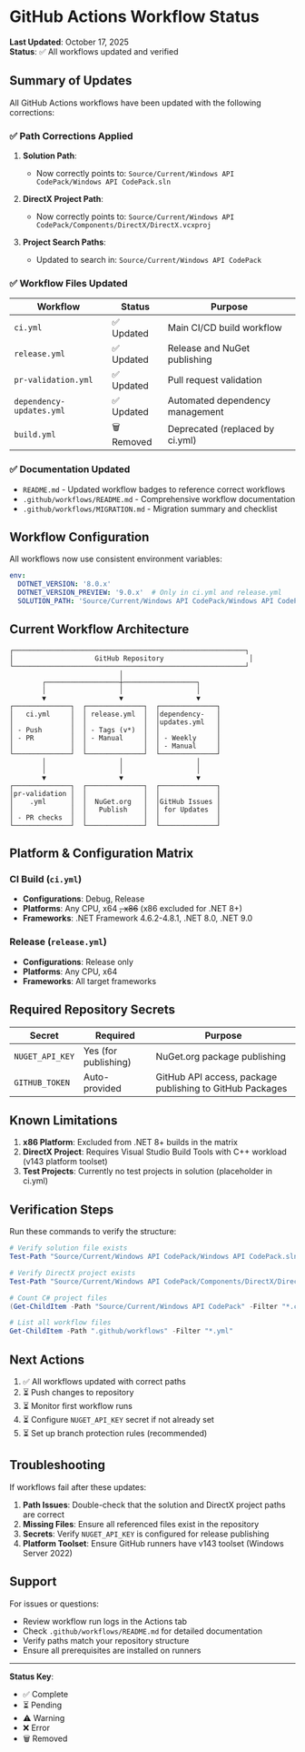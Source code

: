 # GitHub Actions Workflow Status

**Last Updated**: October 17, 2025  
**Status**: ✅ All workflows updated and verified

## Summary of Updates

All GitHub Actions workflows have been updated with the following corrections:

### ✅ Path Corrections Applied

1. **Solution Path**: 
   - Now correctly points to: `Source/Current/Windows API CodePack/Windows API CodePack.sln`
   
2. **DirectX Project Path**: 
   - Now correctly points to: `Source/Current/Windows API CodePack/Components/DirectX/DirectX.vcxproj`

3. **Project Search Paths**: 
   - Updated to search in: `Source/Current/Windows API CodePack`

### ✅ Workflow Files Updated

| Workflow | Status | Purpose |
|----------|--------|---------|
| `ci.yml` | ✅ Updated | Main CI/CD build workflow |
| `release.yml` | ✅ Updated | Release and NuGet publishing |
| `pr-validation.yml` | ✅ Updated | Pull request validation |
| `dependency-updates.yml` | ✅ Updated | Automated dependency management |
| `build.yml` | 🗑️ Removed | Deprecated (replaced by ci.yml) |

### ✅ Documentation Updated

- `README.md` - Updated workflow badges to reference correct workflows
- `.github/workflows/README.md` - Comprehensive workflow documentation
- `.github/workflows/MIGRATION.md` - Migration summary and checklist

## Workflow Configuration

All workflows now use consistent environment variables:

```yaml
env:
  DOTNET_VERSION: '8.0.x'
  DOTNET_VERSION_PREVIEW: '9.0.x'  # Only in ci.yml and release.yml
  SOLUTION_PATH: 'Source/Current/Windows API CodePack/Windows API CodePack.sln'
```

## Current Workflow Architecture

```
┌─────────────────────────────────────────────────────────┐
│                    GitHub Repository                     │
└─────────────────────────────────────────────────────────┘
                           │
        ┌──────────────────┼──────────────────┐
        │                  │                  │
        ▼                  ▼                  ▼
┌──────────────┐  ┌──────────────┐  ┌──────────────┐
│   ci.yml     │  │ release.yml  │  │dependency-   │
│              │  │              │  │updates.yml   │
│ - Push       │  │ - Tags (v*)  │  │              │
│ - PR         │  │ - Manual     │  │ - Weekly     │
│              │  │              │  │ - Manual     │
└──────────────┘  └──────────────┘  └──────────────┘
        │                  │                  │
        │                  │                  │
        ▼                  ▼                  ▼
┌──────────────┐  ┌──────────────┐  ┌──────────────┐
│pr-validation │  │              │  │              │
│    .yml      │  │  NuGet.org   │  │GitHub Issues │
│              │  │   Publish    │  │ for Updates  │
│ - PR checks  │  │              │  │              │
└──────────────┘  └──────────────┘  └──────────────┘
```

## Platform & Configuration Matrix

### CI Build (`ci.yml`)
- **Configurations**: Debug, Release
- **Platforms**: Any CPU, x64 ~~, x86~~ (x86 excluded for .NET 8+)
- **Frameworks**: .NET Framework 4.6.2-4.8.1, .NET 8.0, .NET 9.0

### Release (`release.yml`)
- **Configurations**: Release only
- **Platforms**: Any CPU, x64
- **Frameworks**: All target frameworks

## Required Repository Secrets

| Secret | Required | Purpose |
|--------|----------|---------|
| `NUGET_API_KEY` | Yes (for publishing) | NuGet.org package publishing |
| `GITHUB_TOKEN` | Auto-provided | GitHub API access, package publishing to GitHub Packages |

## Known Limitations

1. **x86 Platform**: Excluded from .NET 8+ builds in the matrix
2. **DirectX Project**: Requires Visual Studio Build Tools with C++ workload (v143 platform toolset)
3. **Test Projects**: Currently no test projects in solution (placeholder in ci.yml)

## Verification Steps

Run these commands to verify the structure:

```powershell
# Verify solution file exists
Test-Path "Source/Current/Windows API CodePack/Windows API CodePack.sln"

# Verify DirectX project exists
Test-Path "Source/Current/Windows API CodePack/Components/DirectX/DirectX.vcxproj"

# Count C# project files
(Get-ChildItem -Path "Source/Current/Windows API CodePack" -Filter "*.csproj" -Recurse).Count

# List all workflow files
Get-ChildItem -Path ".github/workflows" -Filter "*.yml"
```

## Next Actions

1. ✅ All workflows updated with correct paths
2. ⏳ Push changes to repository
3. ⏳ Monitor first workflow runs
4. ⏳ Configure `NUGET_API_KEY` secret if not already set
5. ⏳ Set up branch protection rules (recommended)

## Troubleshooting

If workflows fail after these updates:

1. **Path Issues**: Double-check that the solution and DirectX project paths are correct
2. **Missing Files**: Ensure all referenced files exist in the repository
3. **Secrets**: Verify `NUGET_API_KEY` is configured for release publishing
4. **Platform Toolset**: Ensure GitHub runners have v143 toolset (Windows Server 2022)

## Support

For issues or questions:
- Review workflow run logs in the Actions tab
- Check `.github/workflows/README.md` for detailed documentation
- Verify paths match your repository structure
- Ensure all prerequisites are installed on runners

---

**Status Key**:
- ✅ Complete
- ⏳ Pending
- ⚠️ Warning
- ❌ Error
- 🗑️ Removed


